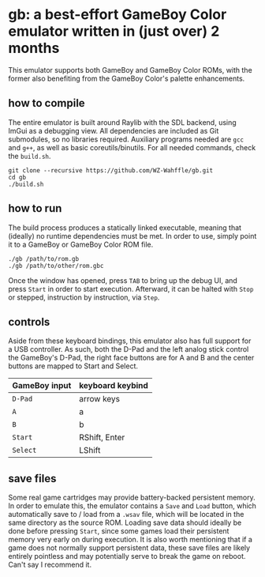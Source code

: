 # gb: a best-effort GameBoy Color emulator written in (just over) 2 months

This emulator supports both GameBoy and GameBoy Color ROMs, with the former also benefiting from the GameBoy Color's palette enhancements.

## how to compile
The entire emulator is built around Raylib with the SDL backend, using ImGui as a debugging view. All dependencies are included as Git submodules, so no libraries required. Auxiliary programs needed are `gcc` and `g++`, as well as basic coreutils/binutils. For all needed commands, check the `build.sh`.
```
git clone --recursive https://github.com/WZ-Wahffle/gb.git
cd gb
./build.sh
```

## how to run
The build process produces a statically linked executable, meaning that (ideally) no runtime dependencies must be met. In order to use, simply point it to a GameBoy or GameBoy Color ROM file.
```
./gb /path/to/rom.gb
./gb /path/to/other/rom.gbc
```
Once the window has opened, press `TAB` to bring up the debug UI, and press `Start` in order to start execution. Afterward, it can be halted with `Stop` or stepped, instruction by instruction, via `Step`.

## controls

Aside from these keyboard bindings, this emulator also has full support for a USB controller. As such, both the D-Pad and the left analog stick control the GameBoy's D-Pad, the right face buttons are for A and B and the center buttons are mapped to Start and Select.

| GameBoy input | keyboard keybind |
|---------------|------------------|
| `D-Pad`       | arrow keys       |
| `A`           | a                |
| `B`           | b                |
| `Start`       | RShift, Enter    |
| `Select`      | LShift           |

## save files
Some real game cartridges may provide battery-backed persistent memory. In order to emulate this, the emulator contains a `Save` and `Load` button, which automatically save to / load from a `.wsav` file, which will be located in the same directory as the source ROM. Loading save data should ideally be done before pressing `Start`, since some games load their persistent memory very early on during execution.
It is also worth mentioning that if a game does not normally support persistent data, these save files are likely entirely pointless and may potentially serve to break the game on reboot. Can't say I recommend it.
